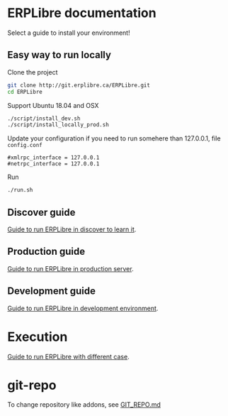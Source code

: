 # ERPLibre documentation
Select a guide to install your environment!

## Easy way to run locally
Clone the project
```bash
git clone http://git.erplibre.ca/ERPLibre.git
cd ERPLibre
```
Support Ubuntu 18.04 and OSX
```bash
./script/install_dev.sh
./script/install_locally_prod.sh
```
Update your configuration if you need to run somehere than 127.0.0.1, file `config.conf`
```
#xmlrpc_interface = 127.0.0.1
#netrpc_interface = 127.0.0.1
```
Run
```bash
./run.sh
```

## Discover guide
[Guide to run ERPLibre in discover to learn it](./doc/DISCOVER.md).

## Production guide
[Guide to run ERPLibre in production server](./doc/PRODUCTION.md).

## Development guide
[Guide to run ERPLibre in development environment](./doc/DEVELOPMENT.md).

# Execution
[Guide to run ERPLibre with different case](./doc/RUN.md).

# git-repo
To change repository like addons, see [GIT_REPO.md](doc/GIT_REPO.md)
